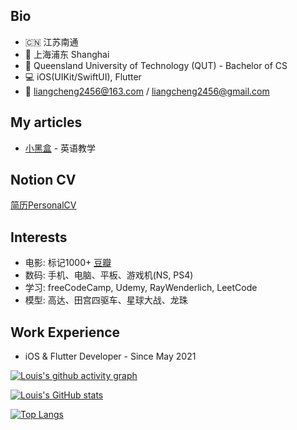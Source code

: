 
## Bio
- 🇨🇳 江苏南通
- 📍 上海浦东 Shanghai
- 🏫 Queensland University of Technology (QUT) - Bachelor of CS
- 💻 iOS(UIKit/SwiftUI), Flutter
- 📮 liangcheng2456@163.com / liangcheng2456@gmail.com

## My articles
- [小黑盒](https://www.xiaoheihe.cn/community/user/5099349/post_list) - 英语教学

## Notion CV
[简历PersonalCV](https://www.notion.so/Personal-CV-c3edd58fc8ac4582920d7952dd5ad40f)


## Interests
- 电影: 标记1000+ [豆瓣](https://www.douban.com/people/qhy0705/)
- 数码: 手机、电脑、平板、游戏机(NS, PS4)
- 学习: freeCodeCamp, Udemy, RayWenderlich, LeetCode
- 模型: 高达、田宫四驱车、星球大战、龙珠

## Work Experience
- iOS & Flutter Developer - Since May 2021

[![Louis's github activity graph](https://activity-graph.herokuapp.com/graph?username=CHENG-LIANG1&theme=xcode)](https://github.com/ashutosh00710/github-readme-activity-graph)


[![Louis's GitHub stats](https://github-readme-stats.vercel.app/api?username=CHENG-LIANG1&show_icons=true&theme=tokyonight)](https://github.com/anuraghazra/github-readme-stats)


[![Top Langs](https://github-readme-stats.vercel.app/api/top-langs/?username=CHENG-LIANG1&show_icons=true&theme=tokyonight)](https://github.com/anuraghazra/github-readme-stats)
